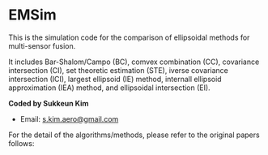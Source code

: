# EMSim
This is the simulation code for the comparison of ellipsoidal methods for multi-sensor fusion.

It includes Bar-Shalom/Campo (BC), comvex combination (CC), covariance intersection (CI), set theoretic estimation (STE), iverse covariance intersection (ICI), largest ellipsoid (IE) method, internall ellipsoid approximation (IEA) method, and ellipsoidal intersection (EI).

**Coded by Sukkeun Kim**
* Email: <s.kim.aero@gmail.com>

For the detail of the algorithms/methods, please refer to the original papers follows:
